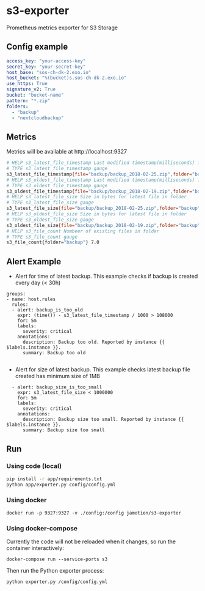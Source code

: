 # s3-exporter

Prometheus metrics exporter for S3 Storage

## Config example

```yml
access_key: "your-access-key"
secret_key: "your-secret-key"
host_base: "sos-ch-dk-2.exo.io"
host_bucket: "%(bucket)s.sos-ch-dk-2.exo.io"
use_https: True
signature_v2: True
bucket: "bucket-name"
pattern: "*.zip"
folders:
  - "backup"
  - "nextcloudbackup"

```

## Metrics

Metrics will be available at http://localhost:9327

```sh
# HELP s3_latest_file_timestamp Last modified timestamp(milliseconds) for latest file in folder
# TYPE s3_latest_file_timestamp gauge
s3_latest_file_timestamp{file="backup/backup_2018-02-25.zip",folder="backup"} 1519524066157.0
# HELP s3_oldest_file_timestamp Last modified timestamp(milliseconds) for oldest file in folder
# TYPE s3_oldest_file_timestamp gauge
s3_oldest_file_timestamp{file="backup/backup_2018-02-19.zip",folder="backup"} 1519005663854.0
# HELP s3_latest_file_size Size in bytes for latest file in folder
# TYPE s3_latest_file_size gauge
s3_latest_file_size{file="backup/backup_2018-02-25.zip",folder="backup"} 290355072.0
# HELP s3_oldest_file_size Size in bytes for latest file in folder
# TYPE s3_oldest_file_size gauge
s3_oldest_file_size{file="backup/backup_2018-02-19.zip",folder="backup"} 281699347.0
# HELP s3_file_count Numbeer of existing files in folder
# TYPE s3_file_count gauge
s3_file_count{folder="backup"} 7.0
```

## Alert Example

* Alert for time of latest backup. This example checks if backup is created every day (< 30h)

```
groups:
- name: host.rules
  rules:
  - alert: backup_is_too_old
    expr: (time()) - s3_latest_file_timestamp / 1000 > 108000
    for: 5m
    labels:
      severity: critical
    annotations:
      description: Backup too old. Reported by instance {{ $labels.instance }}.
      summary: Backup too old


```

* Alert for size of latest backup. This example checks latest backup file created has minimum size of 1MB

```
  - alert: backup_size_is_too_small
    expr: s3_latest_file_size < 1000000
    for: 5m
    labels:
      severity: critical
    annotations:
      description: Backup size too small. Reported by instance {{ $labels.instance }}.
      summary: Backup size too small
```

## Run

### Using code (local)

```sh
pip install -r app/requirements.txt
python app/exporter.py config/config.yml
```

### Using docker

```
docker run -p 9327:9327 -v ./config:/config jamotion/s3-exporter
```

### Using docker-compose

Currently the code will not be reloaded when it changes, so run the container
interactively:

```
docker-compose run --service-ports s3
```

Then run the Python exporter process:

```
python exporter.py /config/config.yml
``` 
